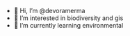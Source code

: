 - 👋 Hi, I’m @devoramerma
- 👀 I’m interested in biodiversity and gis
- 🌱 I’m currently learning environmental 


<!---
devi is a ✨ special ✨ repository because its `h3110.md` (this file) appears on your GitHub profile.
You can click the Preview link to take a look at your changes.
--->
